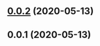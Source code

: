 <a name="0.0.2"></a>
## [0.0.2](https://github.com/mikadoplus/videojs-google-chromecast/compare/v0.0.1...v0.0.2) (2020-05-13)

<a name="0.0.1"></a>
## 0.0.1 (2020-05-13)

